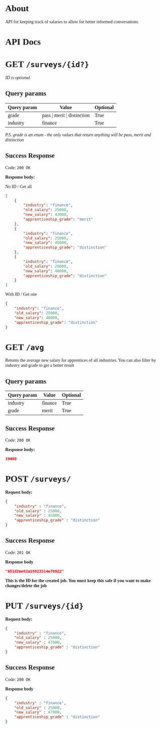 <div style="font-family: 'Comic Sans MS', cursive;">

# About

API for keeping track of salaries to allow for better informed conversations.


# API Docs

# GET `/surveys/{id?}`
*ID is optional.*

## Query params
| Query param         | Value  | Optional |
|--|---|---|
| grade | pass \| merit \| distinction | True|
| industry | finance  | True |

*P.S. grade is an enum - the only values that return anything will be pass, merit and distinction*

## Success Response

Code: `200 OK`

**Response body:**

No ID / Get all
```json
[
    {
        "industry": "finance",
        "old_salary": 25000,
        "new_salary": 42000,
        "apprenticeship_grade": "merit"
    },
    {
        "industry": "finance",
        "old_salary": 25000,
        "new_salary": 45000,
        "apprenticeship_grade": "distinction"
    },
    {
        "industry": "finance",
        "old_salary": 25000,
        "new_salary": 40000,
        "apprenticeship_grade": "distinction"
    }
]
```

With ID / Get one
```json
{
    "industry": "finance",
    "old_salary": 25000,
    "new_salary": 40000,
    "apprenticeship_grade": "distinction"
}
```

# GET `/avg`
Returns the average new salary for apprentices of all industries. You can also filter by industry and grade to get a better result

## Query params
| Query param         | Value  | Optional |
|--|---|---|
| industry | finance  | True |
| grade | merit  | True |

## Success Response

Code: `200 OK`

**Response body:**

```json
39400
```

# POST `/surveys/`

**Request body:**

```json
{
    "industry" : "finance",
    "old_salary" : 25000,
    "new_salary" : 45000,
    "apprenticeship_grade" : "distinction"
}
```

## Success Response

Code: `201 OK`

**Response body**

```json
"651d2ee02a19823314e70022"
```

**This is the ID for the created job. You must keep this safe if you want to make changes/delete the job**

# PUT `/surveys/{id}`

**Request body:**

```json
{
    "industry" : "finance",
    "old_salary" : 25000,
    "new_salary" : 47000,
    "apprenticeship_grade" : "distinction"
}
```

## Success Response

Code: `200 OK`

**Response body**

```json
{
    "industry" : "finance",
    "old_salary" : 25000,
    "new_salary" : 47000,
    "apprenticeship_grade" : "distinction"
}
```
</div>
